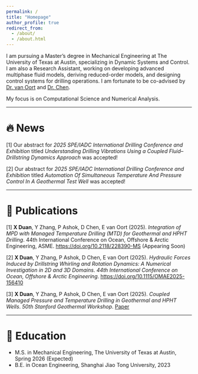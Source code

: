 ```yaml
---
permalink: /
title: "Homepage"
author_profile: true
redirect_from: 
  - /about/
  - /about.html
---
```

<!---
This is the front page of a website that is powered by the [Academic Pages template](https://github.com/Xu-Duan/Xu-Duan.github.io) and hosted on GitHub pages. [GitHub pages](https://pages.github.com) is a free service in which websites are built and hosted from code and data stored in a GitHub repository, automatically updating when a new commit is made to the respository. This template was forked from the [Minimal Mistakes Jekyll Theme](https://mmistakes.github.io/minimal-mistakes/) created by Michael Rose, and then extended to support the kinds of content that academics have: publications, talks, teaching, a portfolio, blog posts, and a dynamically-generated CV. You can fork [this repository](https://github.com/Xu-Duan/Xu-Duan.github.io) right now, modify the configuration and markdown files, add your own PDFs and other content, and have your own site for free, with no ads! An older version of this template powers my own personal website at [stuartgeiger.com](http://stuartgeiger.com), which uses [this Github repository](https://github.com/staeiou/staeiou.github.io).
--->

I am pursuing a Master’s degree in Mechanical Engineering at The University of Texas at Austin, specializing in Dynamic Systems and Control. I am also a Research Assistant, working on developing advanced multiphase fluid models, deriving reduced-order models, and designing control systems for drilling operations. I am fortunate to be co-advised by [Dr. van Oort](https://www.pge.utexas.edu/facultystaff/faculty-directory/vanoort) and [Dr. Chen](https://www.me.utexas.edu/people/faculty-directory/chen).

My focus is on Computational Science and Numerical Analysis.

---

🔥 News
======

[1] Our abstract for *2025 SPE/IADC International Drilling Conference and Exhibition* titled *Understanding Drilling Vibrations Using a Coupled Fluid–Drillstring Dynamics Approach* was accepted!

[2] Our abstract for *2025 SPE/IADC International Drilling Conference and Exhibition* titled *Automation Of Simultaneous Temperature And Pressure Control In A Geothermal Test Well* was accepted!

---

📝 Publications
======

[1] **X Duan**, Y Zhang, P Ashok, D Chen, E van Oort (2025). *Integration of MPD with Managed Temperature Drilling (MTD) for Geothermal and HPHT Drilling*. 44th International Conference on Ocean, Offshore & Arctic Engineering, ASME. https://doi.org/10.2118/228390-MS (Appearing Soon)

[2] **X Duan**, Y Zhang, P Ashok, D Chen, E van Oort (2025). *Hydraulic Forces Induced by Drillstring Whirling and Rotation Dynamics: A Numerical Investigation in 2D and 3D Domains*. *44th International Conference on Ocean, Offshore & Arctic Engineering*. https://doi.org/10.1115/OMAE2025-156410


[3] **X Duan**, Y Zhang, P Ashok, D Chen, E van Oort (2025). *Coupled Managed Pressure and Temperature Drilling in Geothermal and HPHT Wells*. *50th Stanford Geothermal Workshop*. [Paper](https://pangea.stanford.edu/ERE/db/GeoConf/papers/SGW/2025/Duan.pdf)

---

📖 Education
===
* M.S. in Mechanical Engineering, The University of Texas at Austin, Spring 2026 (Expected)
* B.E. in Ocean Engineering, Shanghai Jiao Tong University, 2023